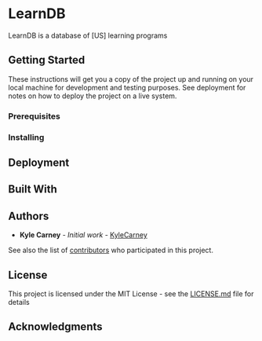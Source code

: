 # LearnDB
LearnDB is a database of [US] learning programs

## Getting Started

These instructions will get you a copy of the project up and running on your local machine for development and testing purposes. See deployment for notes on how to deploy the project on a live system.

### Prerequisites

### Installing

## Deployment

## Built With

## Authors

* **Kyle Carney** - *Initial work* - [KyleCarney](https://github.com/KyleCarney)

See also the list of [contributors](https://github.com/kylecarney/learndb/contributors) who participated in this project.

## License

This project is licensed under the MIT License - see the [LICENSE.md](LICENSE.md) file for details

## Acknowledgments

